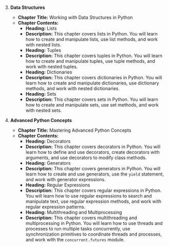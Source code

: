 3. **Data Structures**
    - **Chapter Title:** Working with Data Structures in Python
    - **Chapter Contents:**
        - **Heading:** Lists
        - **Description:** This chapter covers lists in Python. You will learn how to create and manipulate lists, use list methods, and work with nested lists.
        - **Heading:** Tuples
        - **Description:** This chapter covers tuples in Python. You will learn how to create and manipulate tuples, use tuple methods, and work with nested tuples.
        - **Heading:** Dictionaries
        - **Description:** This chapter covers dictionaries in Python. You will learn how to create and manipulate dictionaries, use dictionary methods, and work with nested dictionaries.
        - **Heading:** Sets
        - **Description:** This chapter covers sets in Python. You will learn how to create and manipulate sets, use set methods, and work with nested sets.

4. **Advanced Python Concepts**
    - **Chapter Title:** Mastering Advanced Python Concepts
    - **Chapter Contents:**
        - **Heading:** Decorators
        - **Description:** This chapter covers decorators in Python. You will learn how to define and use decorators, create decorators with arguments, and use decorators to modify class methods.
        - **Heading:** Generators
        - **Description:** This chapter covers generators in Python. You will learn how to create and use generators, use the `yield` statement, and work with generator expressions.
        - **Heading:** Regular Expressions
        - **Description:** This chapter covers regular expressions in Python. You will learn how to use regular expressions to search and manipulate text, use regular expression methods, and work with regular expression patterns.
        - **Heading:** Multithreading and Multiprocessing
        - **Description:** This chapter covers multithreading and multiprocessing in Python. You will learn how to use threads and processes to run multiple tasks concurrently, use synchronization primitives to coordinate threads and processes, and work with the `concurrent.futures` module.